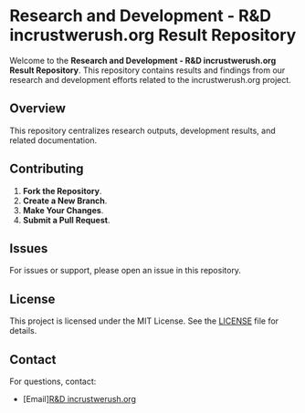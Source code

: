 # Research and Development - R&D incrustwerush.org Result Repository

Welcome to the **Research and Development - R&D incrustwerush.org Result Repository**. This repository contains results and findings from our research and development efforts related to the incrustwerush.org project.

## Overview

This repository centralizes research outputs, development results, and related documentation.

## Contributing

1. **Fork the Repository**.
2. **Create a New Branch**.
3. **Make Your Changes**.
4. **Submit a Pull Request**.

## Issues

For issues or support, please open an issue in this repository.

## License

This project is licensed under the MIT License. See the [LICENSE](LICENSE) file for details.

## Contact

For questions, contact:

- [Email][R&D incrustwerush.org](mailto:support@incrustwerush.org)
